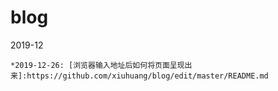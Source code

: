 # blog

2019-12

    *2019-12-26: [浏览器输入地址后如何将页面呈现出来]:https://github.com/xiuhuang/blog/edit/master/README.md
